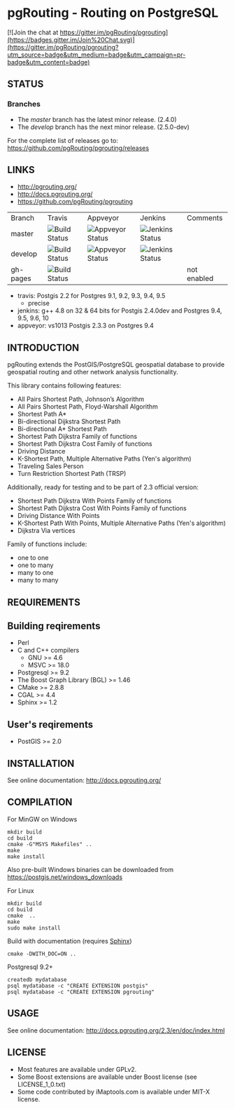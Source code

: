 # pgRouting - Routing on PostgreSQL

[![Join the chat at https://gitter.im/pgRouting/pgrouting](https://badges.gitter.im/Join%20Chat.svg)](https://gitter.im/pgRouting/pgrouting?utm_source=badge&utm_medium=badge&utm_campaign=pr-badge&utm_content=badge)

## STATUS

### Branches

* The *master* branch has the latest minor release. (2.4.0)
* The *develop* branch has the next minor release. (2.5.0-dev)

For the complete list of releases go to:
https://github.com/pgRouting/pgrouting/releases


## LINKS

* http://pgrouting.org/ 
* http://docs.pgrouting.org/
* https://github.com/pgRouting/pgrouting

<table>
	<tr>
		<td>Branch</td>
		<td>Travis</td>
		<td>Appveyor</td>
		<td>Jenkins</td>
		<td>Comments</td>
	</tr>
	<tr>
		<td>master</td>
		<td><img src="https://travis-ci.org/pgRouting/pgrouting.png?branch=master" alt="Build Status"/></td>
		<td><img src="https://ci.appveyor.com/api/projects/status/github/pgRouting/pgrouting?branch=master&svg=true" alt="Appveyor Status"/></td>
        <td><img src="http://winnie.postgis.net:1500/buildStatus/icon?job=pgRouting_matrix_master" alt="Jenkins Status"/></td>
		<td></td>
	</tr>
	<tr>
		<td>develop</td>
		<td><img src="https://travis-ci.org/pgRouting/pgrouting.png?branch=develop" alt="Build Status"/></td>
		<td><img src="https://ci.appveyor.com/api/projects/status/github/pgRouting/pgrouting?branch=develop&svg=true" alt="Appveyor Status"/></td>
        <td><img src="http://winnie.postgis.net:1500/buildStatus/icon?job=pgRouting_matrix_branch_develop" alt="Jenkins Status"/></td>
		<td></td>
	</tr>
	<tr>
		<td>gh-pages</td>
		<td><img src="https://travis-ci.org/pgRouting/pgrouting.png?branch=gh-pages" alt="Build Status"/></td>
		<td></td>
		<td></td>
		<td>not enabled</td>
	</tr>
</table>

* travis: Postgis 2.2 for  Postgres 9.1, 9.2, 9.3, 9.4, 9.5
  * precise
* jenkins: g++ 4.8 on 32 & 64 bits for Postgis 2.4.0dev and Postgres 9.4, 9.5, 9.6, 10
* appveyor: vs1013 Postgis 2.3.3 on Postgres 9.4




## INTRODUCTION

pgRouting extends the PostGIS/PostgreSQL geospatial database to provide geospatial routing and other network analysis functionality.

This library contains following features:

* All Pairs Shortest Path, Johnson’s Algorithm
* All Pairs Shortest Path, Floyd-Warshall Algorithm
* Shortest Path A*
* Bi-directional Dijkstra Shortest Path
* Bi-directional A* Shortest Path
* Shortest Path Dijkstra Family of functions
* Shortest Path Dijkstra Cost Family of functions
* Driving Distance
* K-Shortest Path, Multiple Alternative Paths (Yen's algorithm)
* Traveling Sales Person
* Turn Restriction Shortest Path (TRSP)

Additionally, ready for testing and to be part of 2.3 official version:

* Shortest Path Dijkstra With Points Family of functions
* Shortest Path Dijkstra Cost With Points Family of functions
* Driving Distance With Points
* K-Shortest Path With Points, Multiple Alternative Paths (Yen's algorithm)
* Dijkstra Via vertices

Family of functions include:

* one to one
* one to many
* many to one
* many to many

## REQUIREMENTS

Building reqirements
--------------------
* Perl 
* C and C++ compilers
  * GNU >= 4.6
  * MSVC >= 18.0
* Postgresql >= 9.2
* The Boost Graph Library (BGL) >= 1.46
* CMake >= 2.8.8
* CGAL >= 4.4
* Sphinx >= 1.2


User's reqirements
--------------------

* PostGIS  >= 2.0

## INSTALLATION

See online documentation: http://docs.pgrouting.org/

## COMPILATION

For MinGW on Windows

	mkdir build
	cd build
	cmake -G"MSYS Makefiles" ..
	make
	make install

Also pre-built Windows binaries can be downloaded from https://postgis.net/windows_downloads

For Linux
	
	mkdir build
	cd build
	cmake  ..
	make
	sudo make install

Build with documentation (requires [Sphinx](http://sphinx-doc.org/))

	cmake -DWITH_DOC=ON ..

Postgresql 9.2+

	createdb mydatabase
	psql mydatabase -c "CREATE EXTENSION postgis"
	psql mydatabase -c "CREATE EXTENSION pgrouting"

## USAGE

See online documentation: http://docs.pgrouting.org/2.3/en/doc/index.html

## LICENSE

* Most features are available under GPLv2.
* Some Boost extensions are available under Boost license (see LICENSE_1_0.txt)
* Some code contributed by iMaptools.com is available under MIT-X license.




